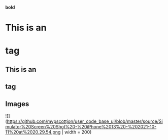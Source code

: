 **bold**

# This is an <h1> tag
  
  ## This is an <h2> tag
  
  ## Images
![](https://github.com/mvpscottjon/user_code_base_ui/blob/master/source/Simulator%20Screen%20Shot%20-%20iPhone%2013%20-%202021-10-11%20at%2020.29.54.png | width = 200)


